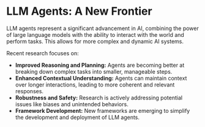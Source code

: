 # LLM Agents: A New Frontier

LLM agents represent a significant advancement in AI, combining the power of large language models with the ability to interact with the world and perform tasks.  This allows for more complex and dynamic AI systems.

Recent research focuses on:

* **Improved Reasoning and Planning:**  Agents are becoming better at breaking down complex tasks into smaller, manageable steps.
* **Enhanced Contextual Understanding:**  Agents can maintain context over longer interactions, leading to more coherent and relevant responses.
* **Robustness and Safety:**  Research is actively addressing potential issues like biases and unintended behaviors.
* **Framework Development:**  New frameworks are emerging to simplify the development and deployment of LLM agents.